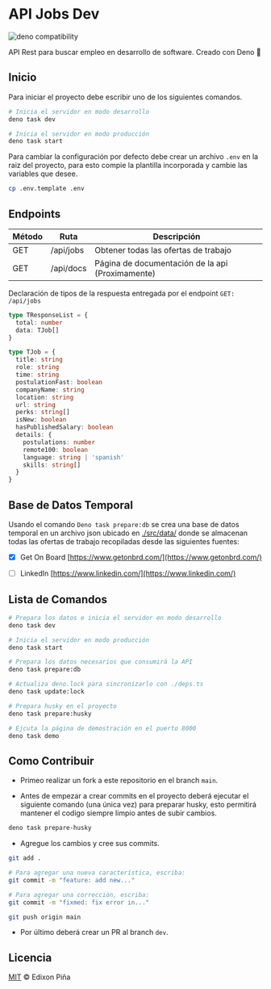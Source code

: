 # API Jobs Dev

![deno compatibility](https://shield.deno.dev/deno/1.31.1)

API Rest para buscar empleo en desarrollo de software. Creado con Deno 🦕

## Inicio

Para iniciar el proyecto debe escribir uno de los siguientes comandos.

```sh
# Inicia el servidor en modo desarrollo
deno task dev

# Inicia el servidor en modo producción
deno task start
```

Para cambiar la configuración por defecto debe crear un archivo `.env` en la raiz del proyecto, para esto compie la
plantilla incorporada y cambie las variables que desee.

```sh
cp .env.template .env
```

## Endpoints

| Método | Ruta      | Descripción                                      |
| ------ | --------- | ------------------------------------------------ |
| GET    | /api/jobs | Obtener todas las ofertas de trabajo             |
| GET    | /api/docs | Página de documentación de la api (Proximamente) |

Declaración de tipos de la respuesta entregada por el endpoint `GET: /api/jobs`

```ts
type TResponseList = {
  total: number
  data: TJob[]
}

type TJob = {
  title: string
  role: string
  time: string
  postulationFast: boolean
  companyName: string
  location: string
  url: string
  perks: string[]
  isNew: boolean
  hasPublishedSalary: boolean
  details: {
    postulations: number
    remote100: boolean
    language: string | 'spanish'
    skills: string[]
  }
}
```

## Base de Datos Temporal

Usando el comando `Deno task prepare:db` se crea una base de datos temporal en un archivo json ubicado en
[./src/data/](./src/data/) donde se almacenan todas las ofertas de trabajo recopiladas desde las siguientes fuentes:

- [x] Get On Board [https://www.getonbrd.com/](https://www.getonbrd.com/)

- [ ] LinkedIn [https://www.linkedin.com/](https://www.linkedin.com/)

## Lista de Comandos

```sh
# Prepara los datos e inicia el servidor en modo desarrollo
deno task dev

# Inicia el servidor en modo producción
deno task start

# Prepara los datos necesarios que consumirá la API
deno task prepare:db

# Actualiza deno.lock para sincronizarlo con ./deps.ts
deno task update:lock

# Prepara husky en el proyecto
deno task prepare:husky

# Ejcuta la página de demostración en el puerto 8000
deno task demo
```

## Como Contribuir

- Primeo realizar un fork a este repositorio en el branch `main`.

- Antes de empezar a crear commits en el proyecto deberá ejecutar el siguiente comando (una única vez) para preparar
  husky, esto permitirá mantener el codigo siempre limpio antes de subir cambios.

```sh
deno task prepare-husky
```

- Agregue los cambios y cree sus commits.

```sh
git add .

# Para agregar una nueva característica, escriba:
git commit -m "feature: add new..."

# Para agregar una corrección, escriba:
git commit -m "fixmed: fix error in..."

git push origin main
```

- Por último deberá crear un PR al branch `dev`.

## Licencia

[MIT](https://github.com/EdixonAlberto/api-getonboard/blob/main/LICENSE) &copy; Edixon Piña
